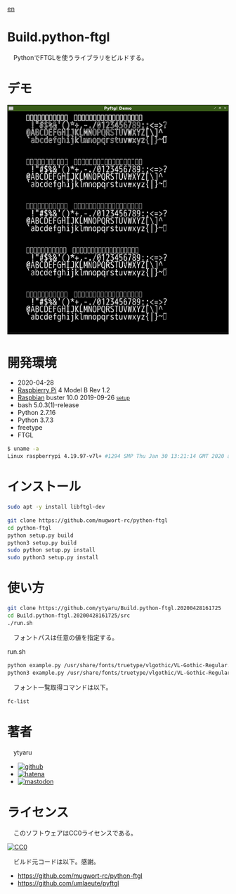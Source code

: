 [en](./README.md)

# Build.python-ftgl

　PythonでFTGLを使うライブラリをビルドする。

# デモ

![demo](doc/demo.png)

# 開発環境

* <time datetime="2020-04-28T16:14:52+0900">2020-04-28</time>
* [Raspbierry Pi](https://ja.wikipedia.org/wiki/Raspberry_Pi) 4 Model B Rev 1.2
* [Raspbian](https://ja.wikipedia.org/wiki/Raspbian) buster 10.0 2019-09-26 <small>[setup](http://ytyaru.hatenablog.com/entry/2019/12/25/222222)</small>
* bash 5.0.3(1)-release
* Python 2.7.16
* Python 3.7.3
* freetype
* FTGL

```sh
$ uname -a
Linux raspberrypi 4.19.97-v7l+ #1294 SMP Thu Jan 30 13:21:14 GMT 2020 armv7l GNU/Linux
```

# インストール

```sh
sudo apt -y install libftgl-dev
```
```sh
git clone https://github.com/mugwort-rc/python-ftgl
cd python-ftgl
python setup.py build
python3 setup.py build
sudo python setup.py install
sudo python3 setup.py install
```

# 使い方

```sh
git clone https://github.com/ytyaru/Build.python-ftgl.20200428161725
cd Build.python-ftgl.20200428161725/src
./run.sh
```

　フォントパスは任意の値を指定する。

run.sh
```sh
python example.py /usr/share/fonts/truetype/vlgothic/VL-Gothic-Regular.ttf
python3 example.py /usr/share/fonts/truetype/vlgothic/VL-Gothic-Regular.ttf
```

　フォント一覧取得コマンドは以下。

```sh
fc-list
```

# 著者

　ytyaru

* [![github](http://www.google.com/s2/favicons?domain=github.com)](https://github.com/ytyaru "github")
* [![hatena](http://www.google.com/s2/favicons?domain=www.hatena.ne.jp)](http://ytyaru.hatenablog.com/ytyaru "hatena")
* [![mastodon](http://www.google.com/s2/favicons?domain=mstdn.jp)](https://mstdn.jp/web/accounts/233143 "mastdon")

# ライセンス

　このソフトウェアはCC0ライセンスである。

[![CC0](http://i.creativecommons.org/p/zero/1.0/88x31.png "CC0")](http://creativecommons.org/publicdomain/zero/1.0/deed.ja)

　ビルド元コードは以下。感謝。

* https://github.com/mugwort-rc/python-ftgl
* https://github.com/umlaeute/pyftgl

